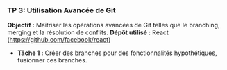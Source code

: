 ### TP 3: Utilisation Avancée de Git

**Objectif :** Maîtriser les opérations avancées de Git telles que le branching, merging et la résolution de conflits.
**Dépôt utilisé :** React (https://github.com/facebook/react)

- **Tâche 1 :** Créer des branches pour des fonctionnalités hypothétiques, fusionner ces branches.

